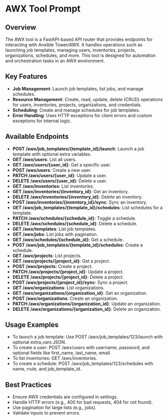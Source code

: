 # AWX Tool Prompt

## Overview
The AWX tool is a FastAPI-based API router that provides endpoints for interacting with Ansible Tower/AWX. It handles operations such as launching job templates, managing users, inventories, projects, organizations, schedules, and more. This tool is designed for automation and orchestration tasks in an AWX environment.

## Key Features
- **Job Management**: Launch job templates, list jobs, and manage schedules.
- **Resource Management**: Create, read, update, delete (CRUD) operations for users, inventories, projects, organizations, and credentials.
- **Scheduling**: Create and manage schedules for job templates.
- **Error Handling**: Uses HTTP exceptions for client errors and custom exceptions for internal logic.

## Available Endpoints
- **POST /awx/job_templates/{template_id}/launch**: Launch a job template with optional extra variables.
- **GET /awx/users**: List all users.
- **GET /awx/users/{user_id}**: Get a specific user.
- **POST /awx/users**: Create a new user.
- **PATCH /awx/users/{user_id}**: Update a user.
- **DELETE /awx/users/{user_id}**: Delete a user.
- **GET /awx/inventories**: List inventories.
- **GET /awx/inventories/{inventory_id}**: Get an inventory.
- **DELETE /awx/inventories/{inventory_id}**: Delete an inventory.
- **POST /awx/inventories/{inventory_id}/sync**: Sync an inventory.
- **GET /awx/job_templates/{template_id}/schedules**: List schedules for a template.
- **PATCH /awx/schedules/{schedule_id}**: Toggle a schedule.
- **DELETE /awx/schedules/{schedule_id}**: Delete a schedule.
- **GET /awx/templates**: List job templates.
- **GET /awx/jobs**: List jobs with pagination.
- **GET /awx/schedules/{schedule_id}**: Get a schedule.
- **POST /awx/job_templates/{template_id}/schedules**: Create a schedule.
- **GET /awx/projects**: List projects.
- **GET /awx/projects/{project_id}**: Get a project.
- **POST /awx/projects**: Create a project.
- **PATCH /awx/projects/{project_id}**: Update a project.
- **DELETE /awx/projects/{project_id}**: Delete a project.
- **POST /awx/projects/{project_id}/sync**: Sync a project.
- **GET /awx/organizations**: List organizations.
- **GET /awx/organizations/{organization_id}**: Get an organization.
- **POST /awx/organizations**: Create an organization.
- **PATCH /awx/organizations/{organization_id}**: Update an organization.
- **DELETE /awx/organizations/{organization_id}**: Delete an organization.

## Usage Examples
- To launch a job template: Use POST /awx/job_templates/123/launch with optional extra_vars JSON.
- To create a user: POST /awx/users with username, password, and optional fields like first_name, last_name, email.
- To list inventories: GET /awx/inventories.
- To create a schedule: POST /awx/job_templates/123/schedules with name, rrule, and job_template_id.

## Best Practices
- Ensure AWX credentials are configured in settings.
- Handle HTTP errors (e.g., 400 for bad requests, 404 for not found).
- Use pagination for large lists (e.g., jobs).
- Validate inputs to prevent errors.